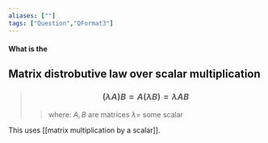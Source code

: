 ```yaml
---
aliases: [""]
tags: ["Question","QFormat3"]
---
```


#### What is the
## Matrix distrobutive law over scalar multiplication

> ### $$ (\lambda A)B = A(\lambda B) = \lambda AB $$ 
>> where:
>> $A,B$ are matrices 
>> $\lambda=$ some scalar

This uses [[matrix multiplication by a scalar]].
